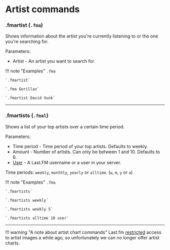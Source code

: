 # Artist commands
    
### .fmartist (`.fma`)

Shows information about the artist you're currently listening to or the one you're searching for.

Parameters:

* Artist - An artist you want to search for.

!!! note "Examples"
    `.fma`

    `.fmartist`

    `.fma Gorillaz`

    `.fmartist David Vunk`

---

### .fmartists (`.fmal`)

Shows a list of your top artists over a certain time period.

Parameters:

* Time period - Time period of your top artists. Defaults to weekly.
* Amount - Number of artists. Can only be between 1 and 10. Defaults to 6.
* [User](/docs/commands/#using-commands-for-other-users) - A Last.FM username or a user in your server.

Time periods: `weekly`, `monthly`, `yearly` or `alltime`. (`w`, `m`, `y` or `a`)

!!! note "Examples"
    `.fma`

    `.fmartists`

    `.fmartists weekly`

    `.fmartists weekly 5`

    `.fmartists alltime 10 user`

---

!!! warning "A note about artist chart commands"
    Last.fm [restricted](https://getsatisfaction.com/lastfm/topics/api-announcement-dac8oefw5vrxq) access to artist images a while ago, so unfortunately we can no longer offer artist charts.